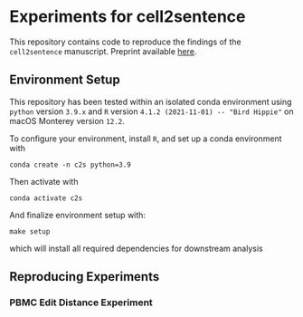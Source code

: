 # Experiments for cell2sentence

This repository contains code to reproduce the findings of the `cell2sentence`
manuscript.  Preprint available
[here](https://www.biorxiv.org/content/10.1101/2022.09.18.508438).

## Environment Setup
This repository has been tested within an isolated conda environment
using `python` version `3.9.x` and `R` version 
`4.1.2 (2021-11-01) -- "Bird Hippie"` on macOS Monterey version `12.2`.

To configure your environment, install `R`, and set up a conda environment with

    conda create -n c2s python=3.9

Then activate with

    conda activate c2s

And finalize environment setup with:

    make setup

which will install all required dependencies for downstream analysis

## Reproducing Experiments

### PBMC Edit Distance Experiment




